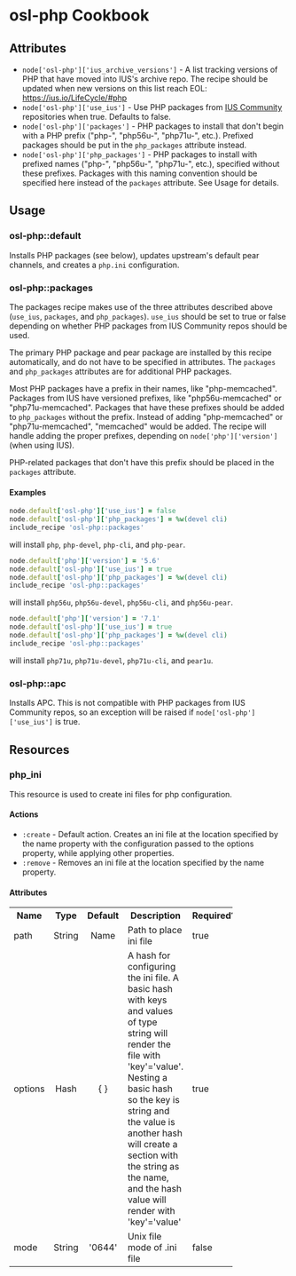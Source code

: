 # osl-php Cookbook

Attributes
----------
* `node['osl-php']['ius_archive_versions']` - A list tracking versions of PHP that have moved into IUS's archive repo. The recipe should be updated when new versions on this list reach EOL: https://ius.io/LifeCycle/#php
* `node['osl-php']['use_ius']` - Use PHP packages from [IUS Community](https://ius.io/) repositories when true. Defaults
  to false.
* `node['osl-php']['packages']` - PHP packages to install that don't begin with a PHP prefix ("php-", "php56u-",
  "php71u-", etc.). Prefixed packages should be put in the `php_packages` attribute instead.
* `node['osl-php']['php_packages']` - PHP packages to install with prefixed names ("php-", "php56u-", "php71u-", etc.),
  specified without these prefixes. Packages with this naming convention should be specified here instead of the
  `packages` attribute. See Usage for details.

Usage
-----
### osl-php::default
Installs PHP packages (see below), updates upstream's default pear channels, and creates a `php.ini` configuration.

### osl-php::packages
The packages recipe makes use of the three attributes described above (`use_ius`, `packages`, and `php_packages`).
`use_ius` should be set to true or false depending on whether PHP packages from IUS Community repos should be used.

The primary PHP package and pear package are installed by this recipe automatically, and do not have to be specified in
attributes. The `packages` and `php_packages` attributes are for additional PHP packages.

Most PHP packages have a prefix in their names, like "php-memcached".  Packages from IUS have versioned prefixes, like
"php56u-memcached" or "php71u-memcached".  Packages that have these prefixes should be added to `php_packages` without
the prefix.  Instead of adding "php-memcached" or "php71u-memcached", "memcached" would be added.  The recipe will
handle adding the proper prefixes, depending on `node['php']['version']` (when using IUS).

PHP-related packages that don't have this prefix should be placed in the `packages` attribute.

#### Examples

```ruby
node.default['osl-php']['use_ius'] = false
node.default['osl-php']['php_packages'] = %w(devel cli)
include_recipe 'osl-php::packages'
```
will install `php`, `php-devel`, `php-cli`, and `php-pear`.

```ruby
node.default['php']['version'] = '5.6'
node.default['osl-php']['use_ius'] = true
node.default['osl-php']['php_packages'] = %w(devel cli)
include_recipe 'osl-php::packages'
```
will install `php56u`, `php56u-devel`, `php56u-cli`, and `php56u-pear`.

```ruby
node.default['php']['version'] = '7.1'
node.default['osl-php']['use_ius'] = true
node.default['osl-php']['php_packages'] = %w(devel cli)
include_recipe 'osl-php::packages'
```
will install `php71u`, `php71u-devel`, `php71u-cli`, and `pear1u`.

### osl-php::apc
Installs APC.
This is not compatible with PHP packages from IUS Community repos, so an exception will be raised if
`node['osl-php']['use_ius']` is true.

## Resources

### php\_ini
This resource is used to create ini files for php configuration.

#### Actions
* `:create` - Default action. Creates an ini file at the location specified by the name property with the configuration
  passed to the options property, while applying other properties.
* `:remove` - Removes an ini file at the location specified by the name property.

#### Attributes

<table style="width:80%">
  <tr>
    <th>Name</th>
    <th>Type</th>
    <th>Default</th>
    <th>Description</th>
    <th>Required?</th>
  </tr>
  <tr>
    <td>path</td>
    <td align="center">String</td>
     <td align="center">Name</td>
    <td>Path to place ini file</td>
    <td>true</td>
  </tr>
  <tr>
    <td>options</td>
    <td align="center">Hash</td>
    <td align="center">{ }</td>
    <td>A hash for configuring the ini file. A basic hash with keys and values of type string will render the file with 'key'='value'. Nesting a basic hash so the key is string and the value is another hash will create a section with the string as the name, and the hash value will render with 'key'='value'</td>
    <td>true</td>
  </tr>
  <tr>
    <td>mode</td>
    <td align="center">String</td>
    <td align="center">'0644'</td>
    <td>Unix file mode of .ini file</td>
    <td>false</td>
  </tr>
</table>
